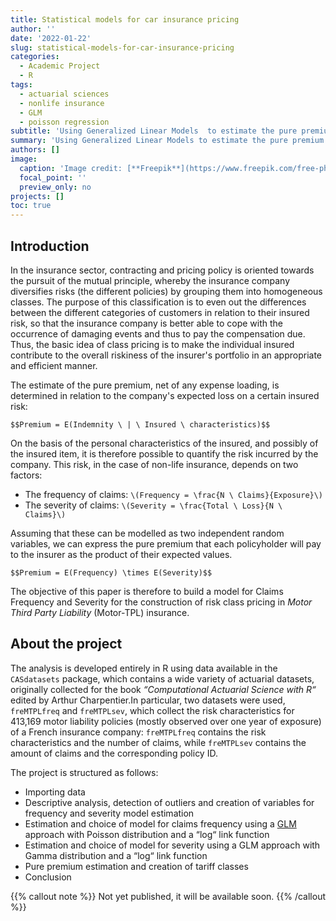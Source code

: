 ```yaml
---
title: Statistical models for car insurance pricing
author: ''
date: '2022-01-22'
slug: statistical-models-for-car-insurance-pricing
categories:
  - Academic Project
  - R
tags:
  - actuarial sciences
  - nonlife insurance
  - GLM
  - poisson regression
subtitle: 'Using Generalized Linear Models  to estimate the pure premium and creating a risk classification of insureds.'
summary: 'Using Generalized Linear Models to estimate the pure premium and creating a risk classification of insureds.'
authors: []
image:
  caption: 'Image credit: [**Freepik**](https://www.freepik.com/free-photo/insurance-agent-working-during-site-car-accident-claim-process-people-car-insurance-claim_5597944.htm#query=car%20insurance&position=22&from_view=search)'
  focal_point: ''
  preview_only: no
projects: []
toc: true
---
```



## Introduction

In the insurance sector, contracting and pricing policy is oriented towards the pursuit of the mutual principle, whereby the insurance company diversifies risks (the different policies) by grouping them into homogeneous classes.
The purpose of this classification is to even out the differences between the different categories of customers in relation to their insured risk, so that the insurance company is better able to cope with the occurrence of damaging events and thus to pay the compensation due.
Thus, the basic idea of class pricing is to make the individual insured contribute to the overall riskiness of the insurer's portfolio in an appropriate and efficient manner.

The estimate of the pure premium, net of any expense loading, is determined in relation to the company's expected loss on a certain insured risk:


`$$Premium = E(Indemnity \ | \ Insured \ characteristics)$$`

On the basis of the personal characteristics of the insured, and possibly of the insured item, it is therefore possible to quantify the risk incurred by the company. 
This risk, in the case of non-life insurance, depends on two factors:

- The frequency of claims: `\(Frequency = \frac{N \ Claims}{Exposure}\)`
- The severity of claims: `\(Severity = \frac{Total \ Loss}{N \ Claims}\)`

Assuming that these can be modelled as two independent random variables, we can express the pure premium that each policyholder will pay to the insurer as the product of their expected values.

`$$Premium = E(Frequency) \times E(Severity)$$`

The objective of this paper is therefore to build a model for Claims Frequency and Severity for the construction of risk class pricing in *Motor Third Party Liability* (Motor-TPL) insurance.


## About the project

The analysis is developed entirely in R using data available in the `CASdatasets` package, which contains a wide variety of actuarial datasets, originally collected for the book *“Computational Actuarial Science with R“* edited by Arthur Charpentier.In particular, two datasets were used, `freMTPLfreq` and `freMTPLsev`, which collect the risk characteristics for 413,169 motor liability policies (mostly observed over one year of exposure) of a French insurance company: `freMTPLfreq` contains the risk characteristics and the number of claims, while `freMTPLsev` contains the amount of claims and the corresponding policy ID.


The project is structured as follows:
- Importing data  
- Descriptive analysis, detection of outliers and creation of variables for frequency and severity model estimation
- Estimation and choice of model for claims frequency using a [GLM](https://en.wikipedia.org/wiki/Generalized_linear_model) approach with Poisson distribution and a “log“ link function 
- Estimation and choice of model for severity using a GLM approach with Gamma distribution and a “log“ link function
- Pure premium estimation and creation of tariff classes
- Conclusion


{{% callout note %}}
Not yet published, it will be available soon.
{{% /callout %}}



